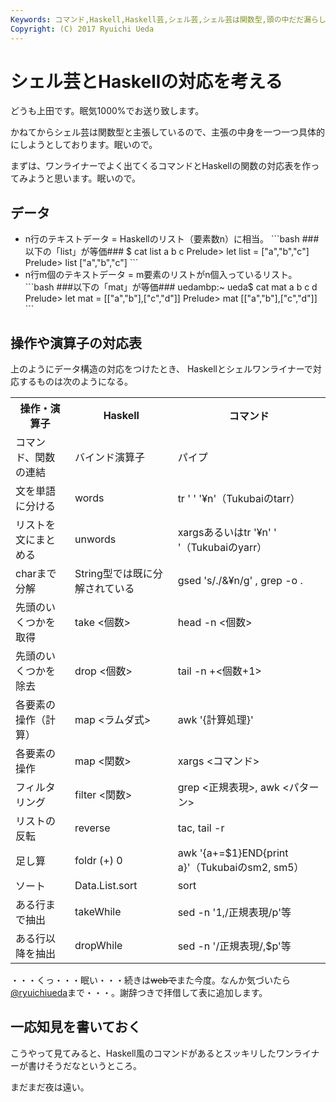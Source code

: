 ```yaml
---
Keywords: コマンド,Haskell,Haskell芸,シェル芸,シェル芸は関数型,頭の中だだ漏らし
Copyright: (C) 2017 Ryuichi Ueda
---
```


# シェル芸とHaskellの対応を考える
<!--:ja-->どうも上田です。眠気1000%でお送り致します。

かねてからシェル芸は関数型と主張しているので、主張の中身を一つ一つ具体的にしようとしております。眠いので。

まずは、ワンライナーでよく出てくるコマンドとHaskellの関数の対応表を作ってみようと思います。眠いので。

<!--:--><!--more--><!--:ja-->

<h2>データ</h2>

<ul>
 <li>n行のテキストデータ = Haskellのリスト（要素数n）に相当。
```bash
###以下の「list」が等価###
$ cat list
a
b
c
Prelude> let list = ["a","b","c"]
Prelude> list
["a","b","c"]
```
 </li>
 <li>n行m個のテキストデータ = m要素のリストがn個入っているリスト。
```bash
###以下の「mat」が等価###
uedambp:~ ueda$ cat mat
a b
c d
Prelude> let mat = [["a","b"],["c","d"]]
Prelude> mat
[["a","b"],["c","d"]]
```
 </li>
</ul>

<h2>操作や演算子の対応表</h2>

上のようにデータ構造の対応をつけたとき、
Haskellとシェルワンライナーで対応するものは次のようになる。

<table>
 <tr>
 <th>操作・演算子</th>
 <th>Haskell</th>
 <th>コマンド</th>
 </tr>
 <tr>
 <td>コマンド、関数の連結</td>
 <td>バインド演算子</td>
 <td>パイプ</td>
 </tr>
 <tr>
 <td>文を単語に分ける</td>
 <td>words</td>
 <td>tr ' ' '¥n'（Tukubaiのtarr）</td>
 </tr>
 <tr>
 <td>リストを文にまとめる</td>
 <td>unwords</td>
 <td>xargsあるいはtr '¥n' ' '（Tukubaiのyarr）</td>
 </tr>
 <tr>
 <td>charまで分解</td>
 <td>String型では既に分解されている</td>
 <td>gsed 's/./&¥n/g' , grep -o .</td>
 </tr>
 <tr>
 <td>先頭のいくつかを取得</td>
 <td>take &lt;個数&gt;</td>
 <td>head -n &lt;個数&gt;</td>
 </tr>
 <tr>
 <td>先頭のいくつかを除去</td>
 <td>drop &lt;個数&gt;</td>
 <td>tail -n +&lt;個数+1&gt;</td>
 </tr>
 <tr>
 <td>各要素の操作（計算）</td>
 <td>map &lt;ラムダ式&gt;</td>
 <td>awk '{計算処理}'</td>
 </tr>
 <tr>
 <td>各要素の操作</td>
 <td>map &lt;関数&gt;</td>
 <td>xargs &lt;コマンド&gt;</td>
 </tr>
 <tr>
 <td>フィルタリング</td>
 <td>filter &lt;関数&gt;</td>
 <td>grep &lt;正規表現&gt;, awk &lt;パターン&gt;</td>
 </tr>
 <tr>
 <td>リストの反転</td>
 <td>reverse</td>
 <td>tac, tail -r</td>
 </tr>
 <tr>
 <td>足し算</td>
 <td>foldr (+) 0</td>
 <td>awk '{a+=$1}END{print a}'（Tukubaiのsm2, sm5）</td>
 </tr>
 <tr>
 <td>ソート</td>
 <td>Data.List.sort</td>
 <td>sort</td>
 </tr>
 <tr>
 <td>ある行まで抽出</td>
 <td>takeWhile</td>
 <td>sed -n '1,/正規表現/p'等</td>
 </tr>
 <tr>
 <td>ある行以降を抽出</td>
 <td>dropWhile</td>
 <td>sed -n '/正規表現/,$p'等</td>
 </tr>
</table>

・・・くっ・・・眠い・・・続きは<del>webで</del>また今度。なんか気づいたら<a href="https://twitter.com/ryuichiueda" target="_blank">\@ryuichiueda</a>まで・・・。謝辞つきで拝借して表に追加します。

<h2>一応知見を書いておく</h2>

こうやって見てみると、Haskell風のコマンドがあるとスッキリしたワンライナーが書けそうだなというところ。


まだまだ夜は遠い。<!--:-->
